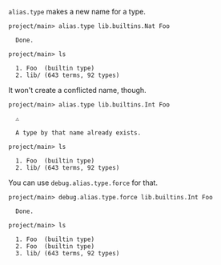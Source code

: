 `alias.type` makes a new name for a type.

``` ucm
project/main> alias.type lib.builtins.Nat Foo

  Done.

project/main> ls

  1. Foo  (builtin type)
  2. lib/ (643 terms, 92 types)

```

It won't create a conflicted name, though.

``` ucm
project/main> alias.type lib.builtins.Int Foo

  ⚠️
  
  A type by that name already exists.

```

``` ucm
project/main> ls

  1. Foo  (builtin type)
  2. lib/ (643 terms, 92 types)

```

You can use `debug.alias.type.force` for that.

``` ucm
project/main> debug.alias.type.force lib.builtins.Int Foo

  Done.

project/main> ls

  1. Foo  (builtin type)
  2. Foo  (builtin type)
  3. lib/ (643 terms, 92 types)

```
